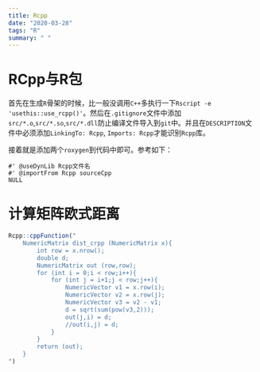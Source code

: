 ```yaml
---
title: Rcpp
date: "2020-03-28"
tags: "R"
summary: " "
---
```


# RCpp与R包

首先在生成`R`骨架的时候，比一般没调用`C++`多执行一下`Rscript -e 'usethis::use_rcpp()'`。然后在`.gitignore`文件中添加`src/*.o`,`src/*.so`,`src/*.dll`防止编译文件导入到`git`中。并且在`DESCRIPTION`文件中必须添加`LinkingTo: Rcpp`, `Imports: Rcpp`才能识别`Rcpp`库。

接着就是添加两个`roxygen`到代码中即可。参考如下：

```
#' @useDynLib Rcpp文件名
#' @importFrom Rcpp sourceCpp
NULL
```



# 计算矩阵欧式距离

```R
Rcpp::cppFunction("
    NumericMatrix dist_crpp (NumericMatrix x){
        int row = x.nrow();
        double d;
        NumericMatrix out (row,row);
        for (int i = 0;i < row;i++){
            for (int j = i+1;j < row;j++){
                NumericVector v1 = x.row(i);
                NumericVector v2 = x.row(j);
                NumericVector v3 = v2 - v1;
                d = sqrt(sum(pow(v3,2)));
                out(j,i) = d;
                //out(i,j) = d;
            }
        }
        return (out);
    }             
")
```

